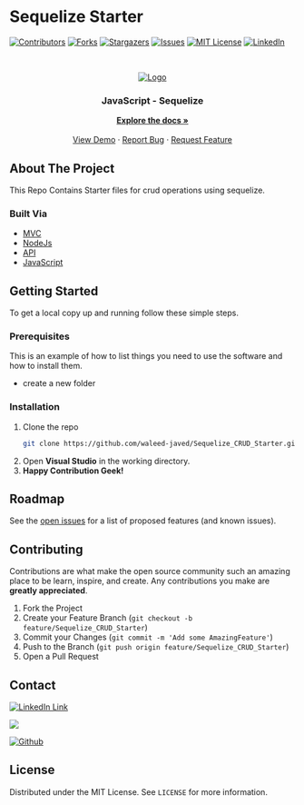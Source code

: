 # Sequelize Starter
[![Contributors][contributors-shield]][contributors-url] [![Forks][forks-shield]][forks-url] [![Stargazers][stars-shield]][stars-url] [![Issues][issues-shield]][issues-url] [![MIT License][license-shield]][license-url]
[![LinkedIn][linkedin-shield]][linkedin-url] 

<!-- PROJECT LOGO -->
<br />
<p align="center">
  <a href="https://github.com/waleed-javed/Sequelize_CRUD_Starter">
    <img src="https://d2mk45aasx86xg.cloudfront.net/Mechanism_of_Sequelize_js_3_11zon_653867cd15.webp" alt="Logo">
  </a>

  <h3 align="center">JavaScript - Sequelize</h3>

  <p align="center">
    <a href="https://github.com/waleed-javedSequelize_CRUD_Starter"><strong>Explore the docs »</strong></a>
    <br />
    <br />
    <a href="https://github.com/waleed-javed/Sequelize_CRUD_Starter">View Demo</a>
    ·
    <a href="https://github.com/waleed-javed/Sequelize_CRUD_Starter/issues">Report Bug</a>
    ·
    <a href="https://github.com/waleed-javed/Sequelize_CRUD_Starter/issues">Request Feature</a>
  </p>
</p>





<!-- ABOUT THE PROJECT -->
## About The Project
This Repo Contains Starter files for crud operations using sequelize.

### Built Via

* [MVC]()
* [NodeJs]()
* [API]()
* [JavaScript]()


<!-- GETTING STARTED -->
## Getting Started

To get a local copy up and running follow these simple steps.

### Prerequisites

This is an example of how to list things you need to use the software and how to install them.
* create a new folder
### Installation

1. Clone the repo
   ```sh
   git clone https://github.com/waleed-javed/Sequelize_CRUD_Starter.git
   ```
2. Open **Visual Studio** in the working directory.
3. **Happy Contribution Geek!** 

<!-- ROADMAP -->
## Roadmap

See the [open issues](https://github.com/waleed-javed/Sequelize_CRUD_Starter/issues) for a list of proposed features (and known issues).



<!-- CONTRIBUTING -->
## Contributing

Contributions are what make the open source community such an amazing place to be learn, inspire, and create. Any contributions you make are **greatly appreciated**.

1. Fork the Project
2. Create your Feature Branch (`git checkout -b feature/Sequelize_CRUD_Starter`)
3. Commit your Changes (`git commit -m 'Add some AmazingFeature'`)
4. Push to the Branch (`git push origin feature/Sequelize_CRUD_Starter`)
5. Open a Pull Request



<!-- CONTACT -->
## Contact

[![LinkedIn Link](https://img.shields.io/badge/Waleed-Connect-blue?style=social&logo=linkedin&longCache=true&style=social&label=Waleed
)](https://www.linkedin.com/in/waleed-javed)

[![](https://img.shields.io/badge/Twitter-Waleed--Javed-blue?logo=twitter&style=social)](https://twitter.com/codeChaudhary)

[![Github](https://img.shields.io/badge/Github-Waleed--javed-black?logo=github&style=social)](https://github.com/waleed-javed/TaskDistributionModule)



<!-- LICENSE -->
## License
Distributed under the MIT License. See `LICENSE` for more information.

[contributors-shield]: https://img.shields.io/github/contributors/waleed-javed/TaskDistributionModule.svg?style=for-the-badge
[contributors-url]: https://github.com/waleed-javed/Sequelize_CRUD_Starter/graphs/contributors
[forks-shield]: https://img.shields.io/github/forks/waleed-javed/Sequelize_CRUD_Starter.svg?style=for-the-badge
[forks-url]: https://github.com/waleed-javed/TaskDistributionModule/network/members
[stars-shield]: https://img.shields.io/github/stars/waleed-javed/Sequelize_CRUD_Starter.svg?style=for-the-badge
[stars-url]: https://github.com/waleed-javed/Sequelize_CRUD_Starter/stargazers
[issues-shield]: https://img.shields.io/github/issues/waleed-javed/Sequelize_CRUD_Starter.svg?style=for-the-badge
[issues-url]: https://github.com/waleed-javed/Sequelize_CRUD_Starter/issues
[license-shield]: https://img.shields.io/github/license/waleed-javed/Sequelize_CRUD_Starter.svg?style=for-the-badge
[license-url]: https://github.com/waleed-javed/Sequelize_CRUD_Starter/blob/master/LICENSE.txt
[linkedin-shield]: https://img.shields.io/badge/-LinkedIn-black.svg?style=for-the-badge&logo=linkedin&colorB=555
[linkedin-url]: https://linkedin.com/in/waleed-javed
